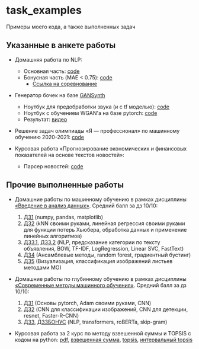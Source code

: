# task_examples
Примеры моего кода, а также выполненных задач

## Указанные в анкете работы

* Домашняя работа по NLP:
  * Основная часть: [code](https://github.com/hardesttype/task_examples/blob/main/smmo/HW3/Razuvaev_N_HW3.ipynb)
  * Бонусная часть (MAE < 0.75): [code](https://github.com/hardesttype/task_examples/blob/main/smmo/HW3/HW3_bonus.ipynb)
    * [Ссылка на соревнование](https://www.kaggle.com/c/hseds-texts-2020)

* Генератор бочек на базе [GANSynth](https://storage.googleapis.com/magentadata/papers/gansynth/index.html)
  * Ноутбук для предобработки звука (и с tf моделью): [code](https://github.com/hardesttype/task_examples/blob/main/kick%20drum%20generator/preprocessing.ipynb)
  * Ноутбук с обучением WGAN'а на базе pytorch: [code](https://github.com/hardesttype/task_examples/blob/main/kick%20drum%20generator/pytorch%20wgan.ipynb)
  * Результат: [видео](https://youtu.be/HehVo5eiZ_c)

* Решение задач олимпиады &laquo;Я &mdash; профессионал&raquo; по машинному обучению 2020-2021: [code](https://github.com/hardesttype/task_examples/blob/main/yaprofi/yaprofi.ipynb)

* Курсовая работа &laquo;Прогнозирование экономических и финансовых показателей на основе текстов новостей&raquo;:
  * Парсер новостей: [code](https://github.com/hardesttype/task_examples/blob/main/course%20work/news_parser.ipynb)
  
## Прочие выполненные работы

* Домашние работы по машинному обучению в рамках дисциплины [&laquo;Введение в анализ данных&raquo;](https://github.com/esokolov/ml-minor-hse). Средний балл за дз 10/10:
  1. [ДЗ1](https://github.com/hardesttype/task_examples/blob/main/iad/HW1/Razuvaev_N_HW1.ipynb) (numpy, pandas, matplotlib)
  2. [ДЗ2](https://github.com/hardesttype/task_examples/blob/main/iad/HW2/Razuvaev_N_HW2.ipynb) (kNN своими руками, линейная регрессия своими руками для функции потерь Хьюбера, обработка данных и применение линейных алгоритмов)
  3. [ДЗ3.1](https://github.com/hardesttype/task_examples/blob/main/iad/HW3/Razuvaev_N_HW3_p1.ipynb), [ДЗ3.2](https://github.com/hardesttype/task_examples/blob/main/iad/HW3/Razuvaev_N_HW3_p2.ipynb) (NLP, предсказание категории по тексту объявления, BOW, TF-IDF, LogRegression, Linear SVC, FastText)
  4. [ДЗ4](https://github.com/hardesttype/task_examples/blob/main/iad/HW4/Razuvaev_N_HW4.ipynb) (Ансамблевые методы, random forest, градиентный бустинг)
  5. [ДЗ5](https://github.com/hardesttype/task_examples/blob/main/iad/HW5/HW5_Razuvaev_N.ipynb) (Визуализация, классификация изображений листьев методами МО)
 
* Домашние работы по глубинному обучению в рамках дисциплины [&laquo;Современные методы машинного обучения&raquo;](https://github.com/hse-ds/iad-deep-learning). Средний балл за дз 10/10: 
  1. [ДЗ1](https://github.com/hardesttype/task_examples/blob/main/smmo/HW1/Razuvaev_N_HW1.ipynb) (Основы pytorch, Adam своими руками, CNN)
  2. [ДЗ2](https://github.com/hardesttype/task_examples/blob/main/smmo/HW2/Razuvaev_N_HW2.ipynb) (CNN для классификации изображений, CNN для детекции, resnet, Faster-R-CNN)
  3. [ДЗ3](https://github.com/hardesttype/task_examples/blob/main/smmo/HW3/Razuvaev_N_HW3.ipynb), [ДЗ3БОНУС](https://github.com/hardesttype/task_examples/blob/main/smmo/HW3/HW3_bonus.ipynb) (NLP, transformers, roBERTa, skip-gram)
  
* Курсовая работа за 2 курс по методу взвешенной суммы и TOPSIS с кодом на python: [pdf](https://github.com/hardesttype/task_examples/blob/main/cource%20work%202019-2020/cource%20work.pdf), [взвешенная сумма](https://github.com/hardesttype/task_examples/blob/main/cource%20work%202019-2020/weighted_sum.py), [topsis](https://github.com/hardesttype/task_examples/blob/main/cource%20work%202019-2020/TOPSIS.py), [интервальный topsis](https://github.com/hardesttype/task_examples/blob/main/cource%20work%202019-2020/intervalTOPSIS.py)
